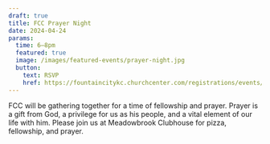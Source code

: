 ```yaml
---
draft: true
title: FCC Prayer Night
date: 2024-04-24
params:
  time: 6–8pm
  featured: true
  image: /images/featured-events/prayer-night.jpg
  button:
    text: RSVP
    href: https://fountaincitykc.churchcenter.com/registrations/events/2237210
---
```


FCC will be gathering together for a time of fellowship and prayer. Prayer is a gift from God, a privilege for us as his people, and a vital element of our life with him. Please join us at Meadowbrook Clubhouse for pizza, fellowship, and prayer.

<!--more-->
